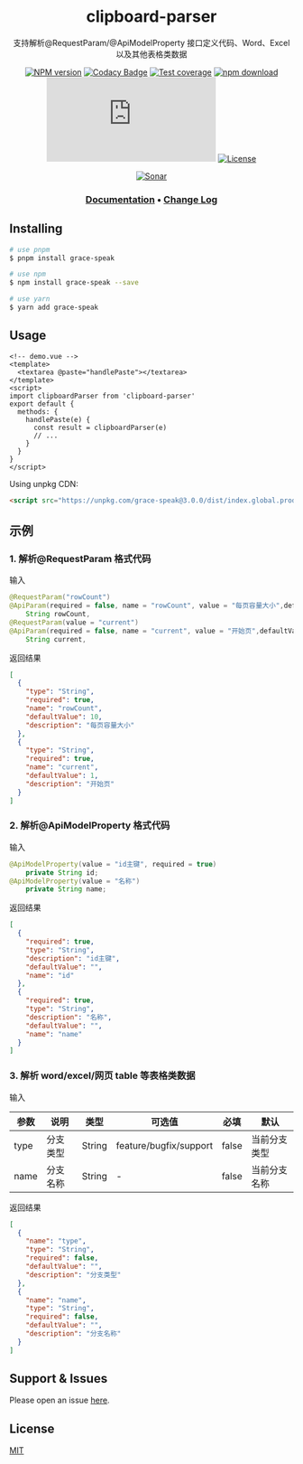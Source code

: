 <div style="text-align: center;" align="center">

# clipboard-parser

支持解析@RequestParam/@ApiModelProperty 接口定义代码、Word、Excel 以及其他表格类数据

[![NPM version][npm-image]][npm-url]
[![Codacy Badge][codacy-image]][codacy-url]
[![Test coverage][codecov-image]][codecov-url]
[![npm download][download-image]][download-url]
[![gzip][gzip-image]][gzip-url]
[![License][license-image]][license-url]

[![Sonar][sonar-image]][sonar-url]

</div>

<div style="text-align: center; margin-bottom: 20px;" align="center">

### **[Documentation](https://www.saqqdy.com/grace-speak)** • **[Change Log](./CHANGELOG.md)**

</div>

## Installing

```bash
# use pnpm
$ pnpm install grace-speak

# use npm
$ npm install grace-speak --save

# use yarn
$ yarn add grace-speak
```

## Usage

```vue
<!-- demo.vue -->
<template>
  <textarea @paste="handlePaste"></textarea>
</template>
<script>
import clipboardParser from 'clipboard-parser'
export default {
  methods: {
    handlePaste(e) {
      const result = clipboardParser(e)
      // ...
    }
  }
}
</script>
```

Using unpkg CDN:

```html
<script src="https://unpkg.com/grace-speak@3.0.0/dist/index.global.prod.js"></script>
```

## 示例

### 1. 解析@RequestParam 格式代码

输入

```java
@RequestParam("rowCount")
@ApiParam(required = false, name = "rowCount", value = "每页容量大小",defaultValue = 10)
    String rowCount,
@RequestParam(value = "current")
@ApiParam(required = false, name = "current", value = "开始页",defaultValue = 1)
    String current,
```

返回结果

```json
[
  {
    "type": "String",
    "required": true,
    "name": "rowCount",
    "defaultValue": 10,
    "description": "每页容量大小"
  },
  {
    "type": "String",
    "required": true,
    "name": "current",
    "defaultValue": 1,
    "description": "开始页"
  }
]
```

### 2. 解析@ApiModelProperty 格式代码

输入

```java
@ApiModelProperty(value = "id主键", required = true)
    private String id;
@ApiModelProperty(value = "名称")
    private String name;
```

返回结果

```json
[
  {
    "required": true,
    "type": "String",
    "description": "id主键",
    "defaultValue": "",
    "name": "id"
  },
  {
    "required": true,
    "type": "String",
    "description": "名称",
    "defaultValue": "",
    "name": "name"
  }
]
```

### 3. 解析 word/excel/网页 table 等表格类数据

输入

| 参数 | 说明     | 类型   | 可选值                 | 必填  | 默认         |
| ---- | -------- | ------ | ---------------------- | ----- | ------------ |
| type | 分支类型 | String | feature/bugfix/support | false | 当前分支类型 |
| name | 分支名称 | String | -                      | false | 当前分支名称 |

返回结果

```json
[
  {
    "name": "type",
    "type": "String",
    "required": false,
    "defaultValue": "",
    "description": "分支类型"
  },
  {
    "name": "name",
    "type": "String",
    "required": false,
    "defaultValue": "",
    "description": "分支名称"
  }
]
```

## Support & Issues

Please open an issue [here](https://github.com/saqqdy/grace-speak/issues).

## License

[MIT](LICENSE)

[npm-image]: https://img.shields.io/npm/v/clipboard-parser.svg?style=flat-square
[npm-url]: https://npmjs.org/package/clipboard-parser
[codacy-image]: https://app.codacy.com/project/badge/Grade/f70d4880e4ad4f40aa970eb9ee9d0696
[codacy-url]: https://www.codacy.com/gh/saqqdy/clipboard-parser/dashboard?utm_source=github.com&utm_medium=referral&utm_content=saqqdy/clipboard-parser&utm_campaign=Badge_Grade
[codecov-image]: https://img.shields.io/codecov/c/github/saqqdy/clipboard-parser.svg?style=flat-square
[codecov-url]: https://codecov.io/github/saqqdy/clipboard-parser?branch=master
[download-image]: https://img.shields.io/npm/dm/clipboard-parser.svg?style=flat-square
[download-url]: https://npmjs.org/package/clipboard-parser
[gzip-image]: http://img.badgesize.io/https://unpkg.com/clipboard-parser/lib/index.js?compression=gzip&label=gzip%20size:%20JS
[gzip-url]: http://img.badgesize.io/https://unpkg.com/clipboard-parser/lib/index.js?compression=gzip&label=gzip%20size:%20JS
[license-image]: https://img.shields.io/badge/License-MIT-yellow.svg
[license-url]: LICENSE
[sonar-image]: https://sonarcloud.io/api/project_badges/quality_gate?project=saqqdy_clipboard-parser
[sonar-url]: https://sonarcloud.io/dashboard?id=saqqdy_clipboard-parser
